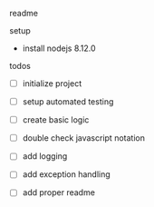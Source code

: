 readme

setup
* install nodejs 8.12.0

todos
* [ ] initialize project
* [ ] setup automated testing
* [ ] create basic logic
* [ ] double check javascript notation 
* [ ] add logging
* [ ] add exception handling
* [ ] add proper readme

